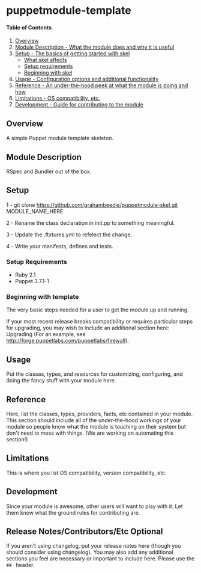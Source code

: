 # puppetmodule-template

#### Table of Contents

1. [Overview](#overview)
2. [Module Description - What the module does and why it is useful](#module-description)
3. [Setup - The basics of getting started with skel](#setup)
    * [What skel affects](#what-skel-affects)
    * [Setup requirements](#setup-requirements)
    * [Beginning with skel](#beginning-with-skel)
4. [Usage - Configuration options and additional functionality](#usage)
5. [Reference - An under-the-hood peek at what the module is doing and how](#reference)
5. [Limitations - OS compatibility, etc.](#limitations)
6. [Development - Guide for contributing to the module](#development)

## Overview

A simple Puppet module template skeleton.

## Module Description

RSpec and Bundler out of the box.


## Setup

1 - git clone https://github.com/grahambeedie/puppetmodule-skel.git MODULE_NAME_HERE

2 - Rename the class declaration in init.pp to something meaningful.

3 - Update the .ftxtures.yml to refelect the change.

4 - Write your manifests, defines and tests.

### Setup Requirements

* Ruby 2.1
* Puppet 3.7.1-1 

### Beginning with template

The very basic steps needed for a user to get the module up and running.

If your most recent release breaks compatibility or requires particular steps
for upgrading, you may wish to include an additional section here: Upgrading
(For an example, see http://forge.puppetlabs.com/puppetlabs/firewall).

## Usage

Put the classes, types, and resources for customizing, configuring, and doing
the fancy stuff with your module here.

## Reference

Here, list the classes, types, providers, facts, etc contained in your module.
This section should include all of the under-the-hood workings of your module so
people know what the module is touching on their system but don't need to mess
with things. (We are working on automating this section!)

## Limitations

This is where you list OS compatibility, version compatibility, etc.

## Development

Since your module is awesome, other users will want to play with it. Let them
know what the ground rules for contributing are.

## Release Notes/Contributors/Etc **Optional**

If you aren't using changelog, put your release notes here (though you should
consider using changelog). You may also add any additional sections you feel are
necessary or important to include here. Please use the `## ` header.
